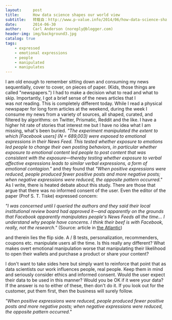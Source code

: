 ```yaml
---
layout:     post
title:      How data science shapes our world view
subtitle:   转载自：http://www.p-value.info/2014/06/how-data-science-shapes-our-world-view.html
date:       2014-06-30
author:     Carl Anderson (noreply@blogger.com)
header-img: img/background3.jpg
catalog: true
tags:
    - expressed
    - emotional expressions
    - people
    - manipulated
    - manipulates
---
```













I am old enough to remember sitting down and consuming my news sequentially, cover to cover, on pieces of paper. (Kids, those things are called "newspapers.") I had to make a decision what to read and what to skip. Importantly, I got a brief sense of the news articles that I was *not* reading. This is completely different today. While I read a physical newspaper for long form articles at the weekend, during the week I consume my news from a variety of sources, all shaped, curated, and filtered by algorithms: on Twitter, Prismatic, Reddit and the like. I have a higher hit rate of stories that interest me but I have no idea what I am missing, what's been buried.
*"The experiment manipulated the extent to which [Facebook users] (N = 689,003) were exposed to emotional expressions in their News Feed. This tested whether exposure to emotions led people to change their own posting behaviors, in particular whether exposure to emotional content led people to post content that was consistent with the exposure—thereby testing whether exposure to verbal affective expressions leads to similar verbal expressions, a form of emotional contagion."*
and they found that
*"When positive expressions were reduced, people produced fewer positive posts and more negative posts; when negative expressions were reduced, the opposite pattern occurred."*
As I write, there is heated debate about this study. There are those that argue that there was no informed consent of the user. Even the editor of the paper (Prof S. T. Tiske) expressed concern:

*"I was concerned until I queried the authors and they said their local institutional review board had approved it—and apparently on the grounds that Facebook apparently manipulates people's News Feeds all the time... I understand why people have concerns. I think their beef is with Facebook, really, not the research."* (Source: article in [the Atlantic](http://www.theatlantic.com/technology/archive/2014/06/even-the-editor-of-facebooks-mood-study-thought-it-was-creepy/373649))

and therein lies the flip side. A / B tests, personalization, recommenders, coupons etc. manipulate users all the time. Is this really any different? What makes overt emotional manipulation worse that manipulating their likelihood to open their wallets and purchase a product or share your content?



I don't want to take sides here but simply want to reinforce that point that as data scientists our work influences people, real people. Keep them in mind and seriously consider ethics and informed consent. Would the user expect their data to be used in this manner? Would you be OK if it were your data? If the answer is no to either of these, then don't do it. If you look out for the customer, put them first, then the business will surely follow.



> 
*"When positive expressions were reduced, people produced fewer positive posts and more negative posts; when negative expressions were reduced, the opposite pattern occurred."*











